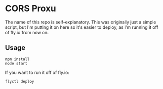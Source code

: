 # CORS Proxu

The name of this repo is self-explanatory. This was originally just a simple script, but I'm putting it on here so it's easier to deploy, as I'm running it off of fly.io from now on.

## Usage

```
npm install
node start
```

If you want to run it off of fly.io:

```
flyctl deploy
```
